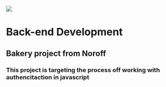 ![](http://143.42.108.232/pvt/Noroff-64.png)
# Back-end Development

## Bakery project from Noroff

### This project is targeting the process off working with authencitaction in javascript